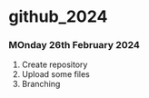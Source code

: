 # github_2024

### MOnday 26th February 2024

1. Create repository
2. Upload some files
3. Branching
